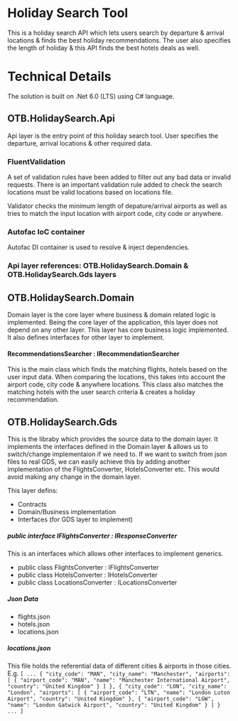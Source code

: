 # Holiday Search Tool

This is a holiday search API which lets users search by departure & arrival locations &
finds the best holiday recommendations. The user also specifies the length of
holiday & this API finds the best hotels deals as well.

# Technical Details

The solution is built on .Net 6.0 (LTS) using C# language. 

## OTB.HolidaySearch.Api
Api layer is the entry point of this holiday search tool. User specifies
the departure, arrival locations & other required data.

### FluentValidation
A set of validation rules have been added to filter out any bad data or invalid requests.
There is an important validation rule added to check the search locations must be valid locations based
on locations file.

Validator checks the minimum length of depature/arrival airports as well as tries to match the input
location with airport code, city code or anywhere.

### Autofac IoC container
Autofac DI container is used to resolve & inject dependencies.

### Api layer references: OTB.HolidaySearch.Domain & OTB.HolidaySearch.Gds layers

## OTB.HolidaySearch.Domain
Domain layer is the core layer where business & domain related logic is implemented. Being the core layer of
the application, this layer does not depend on any other layer. 
This layer has core business logic implemented. It also defines interfaces for other layer to implement.

#### RecommendationsSearcher : IRecommendationSearcher
This is the main class which finds the matching flights, hotels based on the user input data. When comparing
the locations, this takes into account the airport code, city code & anywhere locations.
This class also matches the matching hotels with the user search criteria & creates a holiday recommendation.

## OTB.HolidaySearch.Gds
This is the libraby which provides the source data to the domain layer. It implements the interfaces defined
in the Domain layer & allows us to switch/change implementaion if we need to. If we want to switch from
json files to real GDS, we can easily achieve this by adding another implementation of the FlightsConverter, HotelsConverter etc.
This would avoid making any change in the domain layer.

This layer defins:
* Contracts
* Domain/Business implementation
* Interfaces (for GDS layer to implement)

##### public interface IFlightsConverter<out FlightsResponse> : IResponseConverter<FlightsResponse>
This is an interfaces which allows other interfaces to implement generics.
* public class FlightsConverter : IFlightsConverter<FlightsResponse>
* public class HotelsConverter : IHotelsConverter<HotelsResponse>
* public class LocationsConverter : ILocationsConverter<LocationsResponse>
##### Json Data
* flights.json
* hotels.json
* locations.json

##### locations.json
This file holds the referential data of different cities & airports in those cities. E.g.
`
[
...
	{
		"city_code": "MAN",
		"city_name": "Manchester",
		"airports": [
			{
				"airport_code": "MAN",
				"name": "Manchester International Airport",
				"country": "United Kingdom"
			}
		]
	},
	{
		"city_code": "LON",
		"city_name": "London",
		"airports": [
			{
				"airport_code": "LTN",
				"name": "London Luton Airport",
				"country": "United Kingdom"
			},
			{
				"airport_code": "LGW",
				"name": "London Gatwick Airport",
				"country": "United Kingdom"
			}
		]
	}
...
]
`
